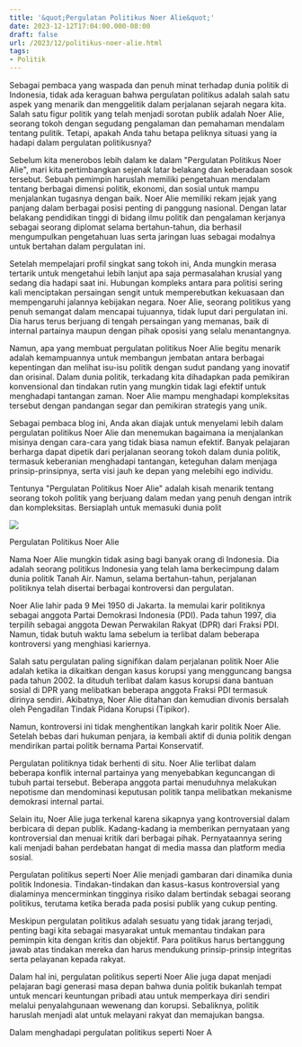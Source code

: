 ```yaml
---
title: '&quot;Pergulatan Politikus Noer Alie&quot;'
date: 2023-12-12T17:04:00.000-08:00
draft: false
url: /2023/12/politikus-noer-alie.html
tags: 
- Politik
---
```


  

Sebagai pembaca yang waspada dan penuh minat terhadap dunia politik di Indonesia, tidak ada keraguan bahwa pergulatan politikus adalah salah satu aspek yang menarik dan menggelitik dalam perjalanan sejarah negara kita. Salah satu figur politik yang telah menjadi sorotan publik adalah Noer Alie, seorang tokoh dengan segudang pengalaman dan pemahaman mendalam tentang pulitik. Tetapi, apakah Anda tahu betapa peliknya situasi yang ia hadapi dalam pergulatan politikusnya?

  

Sebelum kita menerobos lebih dalam ke dalam "Pergulatan Politikus Noer Alie", mari kita pertimbangkan sejenak latar belakang dan keberadaan sosok tersebut. Sebuah pemimpin haruslah memiliki pengetahuan mendalam tentang berbagai dimensi politik, ekonomi, dan sosial untuk mampu menjalankan tugasnya dengan baik. Noer Alie memiliki rekam jejak yang panjang dalam berbagai posisi penting di panggung nasional. Dengan latar belakang pendidikan tinggi di bidang ilmu politik dan pengalaman kerjanya sebagai seorang diplomat selama bertahun-tahun, dia berhasil mengumpulkan pengetahuan luas serta jaringan luas sebagai modalnya untuk bertahan dalam pergulatan ini.

  

Setelah mempelajari profil singkat sang tokoh ini, Anda mungkin merasa tertarik untuk mengetahui lebih lanjut apa saja permasalahan krusial yang sedang dia hadapi saat ini. Hubungan kompleks antara para politisi sering kali menciptakan persaingan sengit untuk memperebutkan kekuasaan dan mempengaruhi jalannya kebijakan negara. Noer Alie, seorang politikus yang penuh semangat dalam mencapai tujuannya, tidak luput dari pergulatan ini. Dia harus terus berjuang di tengah persaingan yang memanas, baik di internal partainya maupun dengan pihak oposisi yang selalu menantangnya.

  

Namun, apa yang membuat pergulatan politikus Noer Alie begitu menarik adalah kemampuannya untuk membangun jembatan antara berbagai kepentingan dan melihat isu-isu politik dengan sudut pandang yang inovatif dan orisinal. Dalam dunia politik, terkadang kita dihadapkan pada pemikiran konvensional dan tindakan rutin yang mungkin tidak lagi efektif untuk menghadapi tantangan zaman. Noer Alie mampu menghadapi kompleksitas tersebut dengan pandangan segar dan pemikiran strategis yang unik.

  

Sebagai pembaca blog ini, Anda akan diajak untuk menyelami lebih dalam pergulatan politikus Noer Alie dan menemukan bagaimana ia menjalankan misinya dengan cara-cara yang tidak biasa namun efektif. Banyak pelajaran berharga dapat dipetik dari perjalanan seorang tokoh dalam dunia politik, termasuk keberanian menghadapi tantangan, keteguhan dalam menjaga prinsip-prinsipnya, serta visi jauh ke depan yang melebihi ego individu.

  

Tentunya "Pergulatan Politikus Noer Alie" adalah kisah menarik tentang seorang tokoh politik yang berjuang dalam medan yang penuh dengan intrik dan kompleksitas. Bersiaplah untuk memasuki dunia polit

  

![](https://static.republika.co.id/uploads/images/inpicture_slide/kh-noer-alie-_120806055916-107.jpg)

  

Pergulatan Politikus Noer Alie

  

Nama Noer Alie mungkin tidak asing bagi banyak orang di Indonesia. Dia adalah seorang politikus Indonesia yang telah lama berkecimpung dalam dunia politik Tanah Air. Namun, selama bertahun-tahun, perjalanan politiknya telah disertai berbagai kontroversi dan pergulatan.

  

Noer Alie lahir pada 9 Mei 1950 di Jakarta. Ia memulai karir politiknya sebagai anggota Partai Demokrasi Indonesia (PDI). Pada tahun 1997, dia terpilih sebagai anggota Dewan Perwakilan Rakyat (DPR) dari Fraksi PDI. Namun, tidak butuh waktu lama sebelum ia terlibat dalam beberapa kontroversi yang menghiasi kariernya.

  

Salah satu pergulatan paling signifikan dalam perjalanan politik Noer Alie adalah ketika ia dikaitkan dengan kasus korupsi yang mengguncang bangsa pada tahun 2002. Ia dituduh terlibat dalam kasus korupsi dana bantuan sosial di DPR yang melibatkan beberapa anggota Fraksi PDI termasuk dirinya sendiri. Akibatnya, Noer Alie ditahan dan kemudian divonis bersalah oleh Pengadilan Tindak Pidana Korupsi (Tipikor).

  

Namun, kontroversi ini tidak menghentikan langkah karir politik Noer Alie. Setelah bebas dari hukuman penjara, ia kembali aktif di dunia politik dengan mendirikan partai politik bernama Partai Konservatif.

  

Pergulatan politiknya tidak berhenti di situ. Noer Alie terlibat dalam beberapa konflik internal partainya yang menyebabkan keguncangan di tubuh partai tersebut. Beberapa anggota partai menuduhnya melakukan nepotisme dan mendominasi keputusan politik tanpa melibatkan mekanisme demokrasi internal partai.

  

Selain itu, Noer Alie juga terkenal karena sikapnya yang kontroversial dalam berbicara di depan publik. Kadang-kadang ia memberikan pernyataan yang kontroversial dan menuai kritik dari berbagai pihak. Pernyataannya sering kali menjadi bahan perdebatan hangat di media massa dan platform media sosial.

  

Pergulatan politikus seperti Noer Alie menjadi gambaran dari dinamika dunia politik Indonesia. Tindakan-tindakan dan kasus-kasus kontroversial yang dialaminya mencerminkan tingginya risiko dalam bertindak sebagai seorang politikus, terutama ketika berada pada posisi publik yang cukup penting.

  

Meskipun pergulatan politikus adalah sesuatu yang tidak jarang terjadi, penting bagi kita sebagai masyarakat untuk memantau tindakan para pemimpin kita dengan kritis dan objektif. Para politikus harus bertanggung jawab atas tindakan mereka dan harus mendukung prinsip-prinsip integritas serta pelayanan kepada rakyat.

  

Dalam hal ini, pergulatan politikus seperti Noer Alie juga dapat menjadi pelajaran bagi generasi masa depan bahwa dunia politik bukanlah tempat untuk mencari keuntungan pribadi atau untuk memperkaya diri sendiri melalui penyalahgunaan wewenang dan korupsi. Sebaliknya, politik haruslah menjadi alat untuk melayani rakyat dan memajukan bangsa.

  

Dalam menghadapi pergulatan politikus seperti Noer A